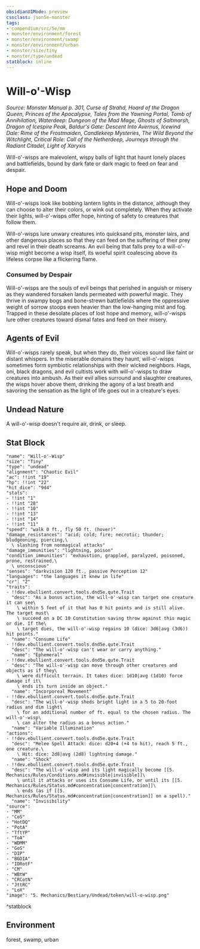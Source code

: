 ```yaml
---
obsidianUIMode: preview
cssclass: json5e-monster
tags:
- compendium/src/5e/mm
- monster/environment/forest
- monster/environment/swamp
- monster/environment/urban
- monster/size/tiny
- monster/type/undead
statblock: inline
---
```

# Will-o'-Wisp
*Source: Monster Manual p. 301, Curse of Strahd, Hoard of the Dragon Queen, Princes of the Apocalypse, Tales from the Yawning Portal, Tomb of Annihilation, Waterdeep: Dungeon of the Mad Mage, Ghosts of Saltmarsh, Dragon of Icespire Peak, Baldur's Gate: Descent Into Avernus, Icewind Dale: Rime of the Frostmaiden, Candlekeep Mysteries, The Wild Beyond the Witchlight, Critical Role: Call of the Netherdeep, Journeys through the Radiant Citadel, Light of Xaryxis*  

Will-o'-wisps are malevolent, wispy balls of light that haunt lonely places and battlefields, bound by dark fate or dark magic to feed on fear and despair.

## Hope and Doom

Will-o'-wisps look like bobbing lantern lights in the distance, although they can choose to alter their colors, or wink out completely. When they activate their lights, will-o'-wisps offer hope, hinting of safety to creatures that follow them.

Will-o'-wisps lure unwary creatures into quicksand pits, monster lairs, and other dangerous places so that they can feed on the suffering of their prey and revel in their death screams. An evil being that falls prey to a will-o'-wisp might become a wisp itself, its woeful spirit coalescing above its lifeless corpse like a flickering flame.

### Consumed by Despair

Will-o'-wisps are the souls of evil beings that perished in anguish or misery as they wandered forsaken lands permeated with powerful magic. They thrive in swampy bogs and bone-strewn battlefields where the oppressive weight of sorrow stoops even heavier than the low-hanging mist and fog. Trapped in these desolate places of lost hope and memory, will-o'-wisps lure other creatures toward dismal fates and feed on their misery.

## Agents of Evil

Will-o'-wisps rarely speak, but when they do, their voices sound like faint or distant whispers. In the miserable domains they haunt, will-o'-wisps sometimes form symbiotic relationships with their wicked neighbors. Hags, oni, black dragons, and evil cultists work with will-o'-wisps to draw creatures into ambush. As their evil allies surround and slaughter creatures, the wisps hover above them, drinking the agony of a last breath and savoring the sensation as the light of life goes out in a creature's eyes.

## Undead Nature

A will-o'-wisp doesn't require air, drink, or sleep.

## Stat Block

```statblock
"name": "Will-o'-Wisp"
"size": "Tiny"
"type": "undead"
"alignment": "Chaotic Evil"
"ac": !!int "19"
"hp": !!int "22"
"hit_dice": "9d4"
"stats":
- !!int "1"
- !!int "28"
- !!int "10"
- !!int "13"
- !!int "14"
- !!int "11"
"speed": "walk 0 ft., fly 50 ft. (hover)"
"damage_resistances": "acid; cold; fire; necrotic; thunder; bludgeoning, piercing,\
  \ slashing from nonmagical attacks"
"damage_immunities": "lightning, poison"
"condition_immunities": "exhaustion, grappled, paralyzed, poisoned, prone, restrained,\
  \ unconscious"
"senses": "darkvision 120 ft., passive Perception 12"
"languages": "the languages it knew in life"
"cr": "2"
"traits":
- !!dev.ebullient.convert.tools.dnd5e.qute.Trait
  "desc": "As a bonus action, the will-o'-wisp can target one creature it can see\
    \ within 5 feet of it that has 0 hit points and is still alive. The target must\
    \ succeed on a DC 10 Constitution saving throw against this magic or die. If the\
    \ target dies, the will-o'-wisp regains 10 (dice: 3d6|avg (3d6)) hit points."
  "name": "Consume Life"
- !!dev.ebullient.convert.tools.dnd5e.qute.Trait
  "desc": "The will-o'-wisp can't wear or carry anything."
  "name": "Ephemeral"
- !!dev.ebullient.convert.tools.dnd5e.qute.Trait
  "desc": "The will-o'-wisp can move through other creatures and objects as if they\
    \ were difficult terrain. It takes dice: 1d10|avg (1d10) force damage if it\
    \ ends its turn inside an object."
  "name": "Incorporeal Movement"
- !!dev.ebullient.convert.tools.dnd5e.qute.Trait
  "desc": "The will-o'-wisp sheds bright light in a 5 to 20-foot radius and dim light\
    \ for an additional number of ft. equal to the chosen radius. The will-o'-wisp\
    \ can alter the radius as a bonus action."
  "name": "Variable Illumination"
"actions":
- !!dev.ebullient.convert.tools.dnd5e.qute.Trait
  "desc": "Melee Spell Attack: dice: d20+4 (+4 to hit), reach 5 ft., one creature.\
    \ Hit: dice: 2d8|avg (2d8) lightning damage."
  "name": "Shock"
- !!dev.ebullient.convert.tools.dnd5e.qute.Trait
  "desc": "The will-o'-wisp and its light magically become [[5. Mechanics/Rules/Conditions.md#invisible|invisible]]\
    \ until it attacks or uses its Consume Life, or until its [[5. Mechanics/Rules/Status.md#concentration|concentration]]\
    \ ends (as if [[5. Mechanics/Rules/Status.md#concentration|concentration]] on a spell)."
  "name": "Invisibility"
"source":
- "MM"
- "CoS"
- "HotDQ"
- "PotA"
- "TftYP"
- "ToA"
- "WDMM"
- "GoS"
- "DIP"
- "BGDIA"
- "IDRotF"
- "CM"
- "WBtW"
- "CRCotN"
- "JttRC"
- "LoX"
"image": "5. Mechanics/Bestiary/Undead/token/will-o-wisp.png"
```
^statblock

## Environment

forest, swamp, urban